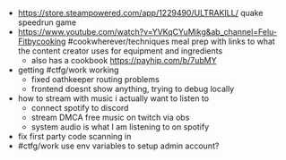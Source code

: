 - https://store.steampowered.com/app/1229490/ULTRAKILL/ quake speedrun game
- https://www.youtube.com/watch?v=YVKqCYuMikg&ab_channel=Felu-Fitbycooking #cookwherever/techniques meal prep with links to what the content creator uses for equipment and ingredients
	- also has a cookbook https://payhip.com/b/7ubMY
- getting #ctfg/work working
	- fixed oathkeeper routing problems
	- frontend doesnt show anything, trying to debug locally
- how to stream with music i actually want to listen to
	- connect spotify to discord
	- stream DMCA free music on twitch via obs
	- system audio is what I am listening to on spotify
- fix first party code scanning in
- #ctfg/work use env variables to setup admin account?